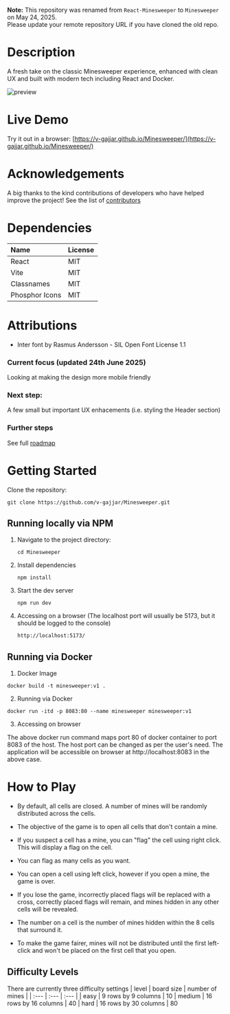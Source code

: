 **Note:** This repository was renamed from `React-Minesweeper` to `Minesweeper` on May 24, 2025.  
Please update your remote repository URL if you have cloned the old repo.

# Description

A fresh take on the classic Minesweeper experience, enhanced with clean UX and built with modern tech including React and Docker.

![preview](https://github.com/v-gajjar/Minesweeper/blob/main/src/assets/Minesweeper-16-06-2025.gif)

# Live Demo

Try it out in a browser: [https://v-gajjar.github.io/Minesweeper/](https://v-gajjar.github.io/Minesweeper/)

# Acknowledgements

A big thanks to the kind contributions of developers who have helped improve the project! See the list of [contributors](https://github.com/v-gajjar/Minesweeper/blob/main/CONTRIBUTORS.md)

# Dependencies

| Name           | License |
| :------------- | :------ |
| React          | MIT     |
| Vite           | MIT     |
| Classnames     | MIT     |
| Phosphor Icons | MIT     |

# Attributions

- Inter font by Rasmus Andersson - SIL Open Font License 1.1

### Current focus (updated 24th June 2025)

Looking at making the design more mobile friendly

### Next step:

A few small but important UX enhacements (i.e. styling the Header section)

### Further steps

See full [roadmap](https://github.com/v-gajjar/Minesweeper/blob/main/ROADMAP.md)

# Getting Started

Clone the repository:

```
git clone https://github.com/v-gajjar/Minesweeper.git
```

## Running locally via NPM

1. Navigate to the project directory:
   ```
   cd Minesweeper
   ```
2. Install dependencies
   ```
   npm install
   ```
3. Start the dev server
   ```
   npm run dev
   ```
4. Accessing on a browser (The localhost port will usually be 5173, but it should be logged to the console)
   ```
   http://localhost:5173/
   ```

## Running via Docker

1. Docker Image

```
docker build -t minesweeper:v1 .
```

2. Running via Docker

```
docker run -itd -p 8083:80 --name minesweeper minesweeper:v1
```

3. Accessing on browser

The above docker run command maps port 80 of docker container to port 8083 of the host. The host port can be changed as per the user's need. The application will be accessible on browser at http://localhost:8083 in the above case.

# How to Play

- By default, all cells are closed. A number of mines will be randomly distributed across the cells.

- The objective of the game is to open all cells that don't contain a mine.

- If you suspect a cell has a mine, you can "flag" the cell using right click. This will display a flag on the cell.

- You can flag as many cells as you want.

- You can open a cell using left click, however if you open a mine, the game is over.
- If you lose the game, incorrectly placed flags will be replaced with a cross, correctly placed flags will remain, and mines hidden in any other cells will be revealed.

- The number on a cell is the number of mines hidden within the 8 cells that surround it.

- To make the game fairer, mines will not be distributed until the first left-click and won't be placed on the first cell that you open.

## Difficulty Levels

There are currently three difficulty settings
| level | board size | number of mines |
| :--- | :--- | :--- |
| easy | 9 rows by 9 columns | 10
| medium | 16 rows by 16 columns | 40
| hard | 16 rows by 30 columns | 80
